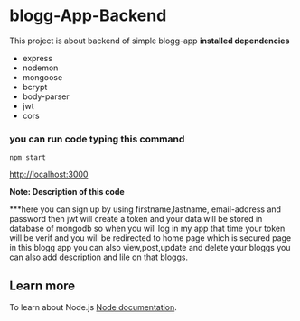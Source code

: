 # blogg-App-Backend

This project is about backend of simple blogg-app
**installed dependencies**
* express
* nodemon
* mongoose
* bcrypt
* body-parser
* jwt
* cors
### you can run code typing this command
`npm start`

 [http://localhost:3000](http://localhost:2020) 




**Note: Description of this code**

***here you can sign up by using  firstname,lastname, email-address and password
then jwt will create a token and your data will be stored in database of mongodb 
so when you will log in my app that time your token will be verif and you will be redirected to home page which is secured page
in this blogg app you can also view,post,update and delete your bloggs
you can also add description and lile on that bloggs.

## Learn more
To learn about Node.js [Node documentation](https://nodejs.dev/learn).

